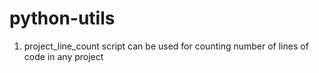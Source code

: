 # python-utils
1. project_line_count script can be used for counting number of lines of code in any project
